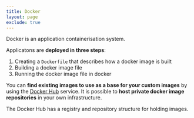 ```yaml
---
title: Docker
layout: page
exclude: true
---
```


Docker is an application containerisation system.

Applicatons are **deployed in three steps**:

 1. Creating a `Dockerfile` that describes how a docker image is built
 2. Building a docker image file
 3. Running the docker image file in docker

You can **find existing images to use as a base for your custom images** by using the [Docker Hub](https://hub.docker.com/) service. It is possible to **host private docker image repositories** in your own infrastructure.

The Docker Hub has a registry and repository structure for holding images.
<!--stackedit_data:
eyJoaXN0b3J5IjpbMzY2OTAwNjc5LDQwNDI5NjMwNSwtODU3ND
M3MDM0XX0=
-->